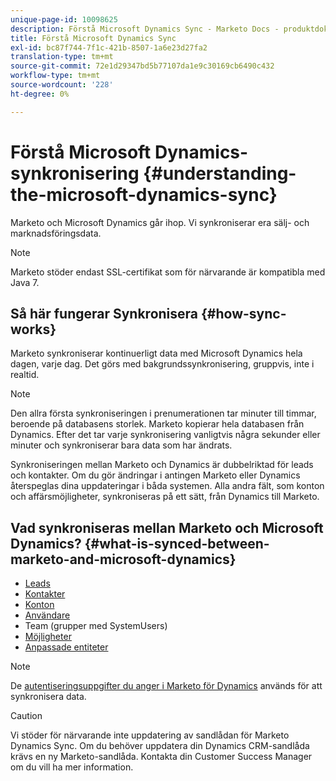 ```yaml
---
unique-page-id: 10098625
description: Förstå Microsoft Dynamics Sync - Marketo Docs - produktdokumentation
title: Förstå Microsoft Dynamics Sync
exl-id: bc87f744-7f1c-421b-8507-1a6e23d27fa2
translation-type: tm+mt
source-git-commit: 72e1d29347bd5b77107da1e9c30169cb6490c432
workflow-type: tm+mt
source-wordcount: '228'
ht-degree: 0%

---
```


# Förstå Microsoft Dynamics-synkronisering {#understanding-the-microsoft-dynamics-sync}

Marketo och Microsoft Dynamics går ihop. Vi synkroniserar era sälj- och marknadsföringsdata.

>[!NOTE]
>
>Marketo stöder endast SSL-certifikat som för närvarande är kompatibla med Java 7.

## Så här fungerar Synkronisera {#how-sync-works}

Marketo synkroniserar kontinuerligt data med Microsoft Dynamics hela dagen, varje dag. Det görs med bakgrundssynkronisering, gruppvis, inte i realtid.

>[!NOTE]
>
>Den allra första synkroniseringen i prenumerationen tar minuter till timmar, beroende på databasens storlek. Marketo kopierar hela databasen från Dynamics. Efter det tar varje synkronisering vanligtvis några sekunder eller minuter och synkroniserar bara data som har ändrats.

Synkroniseringen mellan Marketo och Dynamics är dubbelriktad för leads och kontakter. Om du gör ändringar i antingen Marketo eller Dynamics återspeglas dina uppdateringar i båda systemen. Alla andra fält, som konton och affärsmöjligheter, synkroniseras på ett sätt, från Dynamics till Marketo.

## Vad synkroniseras mellan Marketo och Microsoft Dynamics? {#what-is-synced-between-marketo-and-microsoft-dynamics}

* [Leads](/help/marketo/product-docs/crm-sync/microsoft-dynamics-sync/microsoft-dynamics-sync-details/microsoft-dynamics-sync-lead-sync.md)
* [Kontakter](/help/marketo/product-docs/crm-sync/microsoft-dynamics-sync/microsoft-dynamics-sync-details/microsoft-dynamics-sync-contact-sync.md)
* [Konton](/help/marketo/product-docs/crm-sync/microsoft-dynamics-sync/microsoft-dynamics-sync-details/microsoft-dynamics-sync-account-sync.md)
* [Användare](/help/marketo/product-docs/crm-sync/microsoft-dynamics-sync/microsoft-dynamics-sync-details/microsoft-dynamics-sync-user-sync.md)
* Team (grupper med SystemUsers)
* [Möjligheter](/help/marketo/product-docs/crm-sync/microsoft-dynamics-sync/microsoft-dynamics-sync-details/microsoft-dynamics-sync-opportunity-sync.md)
* [Anpassade entiteter](/help/marketo/product-docs/crm-sync/microsoft-dynamics-sync/microsoft-dynamics-sync-details/microsoft-dynamics-sync-custom-entity-sync.md)

>[!NOTE]
>
>De [autentiseringsuppgifter du anger i Marketo för Dynamics](/help/marketo/product-docs/crm-sync/microsoft-dynamics-sync/sync-setup/microsoft-dynamics-365/step-2-of-3-set-up.md) används för att synkronisera data.

>[!CAUTION]
>
>Vi stöder för närvarande inte uppdatering av sandlådan för Marketo Dynamics Sync. Om du behöver uppdatera din Dynamics CRM-sandlåda krävs en ny Marketo-sandlåda. Kontakta din Customer Success Manager om du vill ha mer information.
